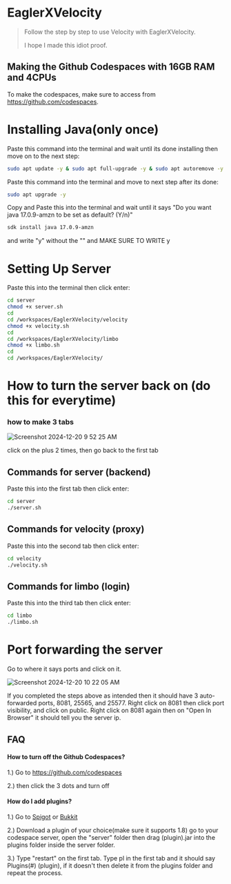 # EaglerXVelocity
> Follow the step by step to use Velocity with EaglerXVelocity.
> 
> I hope I made this idiot proof.
## Making the Github Codespaces with 16GB RAM and 4CPUs
To make the codespaces, make sure to access from https://github.com/codespaces.

# Installing Java(only once)
Paste this command into the terminal and wait until its done installing then move on to the next step:
```bash
sudo apt update -y & sudo apt full-upgrade -y & sudo apt autoremove -y & sudo apt auto-clean -y
```
Paste this command into the terminal and move to next step after its done:
```bash
sudo apt upgrade -y
```
Copy and Paste this into the terminal and wait until it says "Do you want java 17.0.9-amzn to be set as default? (Y/n)" 

```bash
sdk install java 17.0.9-amzn
```
and write "y" without the "" and MAKE SURE TO WRITE y
# Setting Up Server
 Paste this into the terminal then click enter:
```bash
cd server
chmod +x server.sh
cd
cd /workspaces/EaglerXVelocity/velocity
chmod +x velocity.sh
cd
cd /workspaces/EaglerXVelocity/limbo
chmod +x limbo.sh
cd
cd /workspaces/EaglerXVelocity/
```
# How to turn the server back on (do this for everytime)
### how to make 3 tabs

 ![Screenshot 2024-12-20 9 52 25 AM](https://github.com/user-attachments/assets/e7ca31b4-1303-4e09-b81c-978a25229135)
 
 click on the plus 2 times, then go back to the first tab
## Commands for server (backend)
 Paste this into the first tab then click enter:
```bash
cd server
./server.sh
```
## Commands for velocity (proxy)
 Paste this into the second tab then click enter:
```bash
cd velocity
./velocity.sh
```
## Commands for limbo (login)
 Paste this into the third tab then click enter:
```bash
cd limbo
./limbo.sh
```
# Port forwarding the server
 Go to where it says ports and click on it.
 
 ![Screenshot 2024-12-20 10 22 05 AM](https://github.com/user-attachments/assets/e86b821a-165c-4792-9693-e79408894aba)

 If you completed the steps above as intended then it should have 3 auto-forwarded ports, 8081, 25565, and 25577.
 Right click on 8081 then click port visibility, and click on public.
 Right click on 8081 again then on "Open In Browser" it should tell you the server ip.
## FAQ

#### How to turn off the Github Codespaces?

1.) Go to https://github.com/codespaces

2.) then click the 3 dots and turn off

#### How do I add plugins?

1.) Go to [Spigot](https://www.spigotmc.org/resources/categories/spigot.4/) or [Bukkit](https://dev.bukkit.org/bukkit-plugins)

2.) Download a plugin of your choice(make sure it supports 1.8) go to your codespace server, open the "server" folder then drag (plugin).jar into the plugins folder inside the server folder.

3.) Type "restart" on the first tab. Type pl in the first tab and it should say Plugins(#) (plugin), if it doesn't then delete it from the plugins folder and repeat the process.
